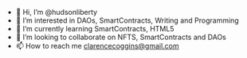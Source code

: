 - 👋 Hi, I’m @hudsonliberty
- 👀 I’m interested in DAOs, SmartContracts, Writing and Programming
- 🌱 I’m currently learning SmartContracts, HTML5
- 💞️ I’m looking to collaborate on NFTS, SmartContracts and DAOs
- 📫 How to reach me clarencecoggins@gmail.com

<!---
hudsonliberty/hudsonliberty is a ✨ special ✨ repository because its `README.md` (this file) appears on your GitHub profile.
You can click the Preview link to take a look at your changes.
--->
